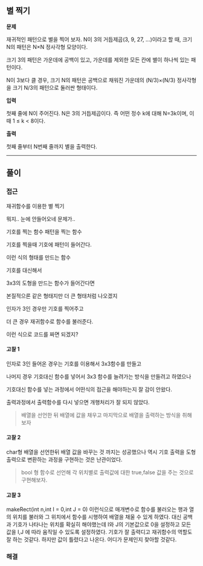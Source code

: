 ## 별 찍기

**문제**

재귀적인 패턴으로 별을 찍어 보자. N이 3의 거듭제곱(3, 9, 27, ...)이라고 할 때, 크기 N의 패턴은 N×N 정사각형 모양이다.

크기 3의 패턴은 가운데에 공백이 있고, 가운데를 제외한 모든 칸에 별이 하나씩 있는 패턴이다.

N이 3보다 클 경우, 크기 N의 패턴은 공백으로 채워진 가운데의 (N/3)×(N/3) 정사각형을 크기 N/3의 패턴으로 둘러싼 형태이다.

**입력**

첫째 줄에 N이 주어진다. N은 3의 거듭제곱이다. 즉 어떤 정수 k에 대해 N=3k이며, 이때 1 ≤ k < 8이다.

**출력**

첫째 줄부터 N번째 줄까지 별을 출력한다.

---
## 풀이

### 접근

재귀함수를 이용한 별 찍기

뭐지.. 눈에 안들어오네 문제가..

기호를 찍는 함수
패턴을 찍는 함수

기호를 찍을때 기호에 패턴이 들어간다.

이런 식의 형태를 만드는 함수

기호를 대신해서

3x3의 도형을 만드는 함수가 들어간다면

본질적으론 같은 형태지만 더 큰 형태처럼 나오겠지

인자가 3인 경우만 기호를 찍어주고

더 큰 경우 재귀함수로 함수를 불러준다.

이런 식으로 코드를 짜면 되겠지?

#### 고찰 1

인자로 3인 들어온 경우는 기호를 이용해서 3x3함수를 만들고

나머지 경우 기호대신 함수를 넣어서 3x3 함수를 늘려가는 방식을 만들려고 하였으나

기호대신 함수를 넣는 과정에서 어떤식의 접근을 해야하는지 잘 감이 안왔다.

출력과정에서 출력함수를 다시 넣으면 개행처리가 잘 되지 않았다.

> 배열을 선언한 뒤 배열에 값을 채우고 마지막으로 배열을 출력하는 방식을 취해보자

#### 고찰 2

char형 배열을 선언한뒤 배열 값을 바꾸는 것 까지는 성공했으나 역시 기호 출력을 도형 출력으로 변환하는 과정을 구현하는 것은 난관이었다.

> bool 형 함수로 선언해 각 위치별로 출력값에 대한 true,false 값을 주는 것으로 구현해보자.

#### 고찰 3

makeRect(int n,int I = 0,int J = 0) 이런식으로 매개변수로 함수를 불러오는 행과 열의 위치를 불러와
그 위치에서 함수를 시행하여 배열을 채울 수 있게 하였다.
대신 공백과 기호가 나타나는 위치를 확실히 해야했는데 
I와 J의 기본값으로 0을 설정하고 모든 값을 I,J 에 따라 움직일 수 있도록 설정하였다.
기호가 잘 출력디고 재귀함수의 역할도 잘 하는 것같다.
하지만 값이 틀렸다고 나온다.
어디가 문제인지 찾아할 것같다.

### 해결
